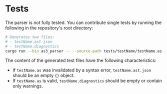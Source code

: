 # Tests

The parser is not fully tested. You can contribute single tests by running the following in the repository's root directory:

```sh
# Generates two files:
# - testName.ast.json
# - testName.diagnostics
cargo run --bin as3_parser -- --source-path tests/testName/testName.as
```

The content of the generated test files have the following characteristics:

- If `testName.as` was invalidated by a syntax error, `testName.ast.json` should be an empty `{}` object.
- If `testName.as` is valid, `testName.diagnostics` should be empty or contain only warnings.